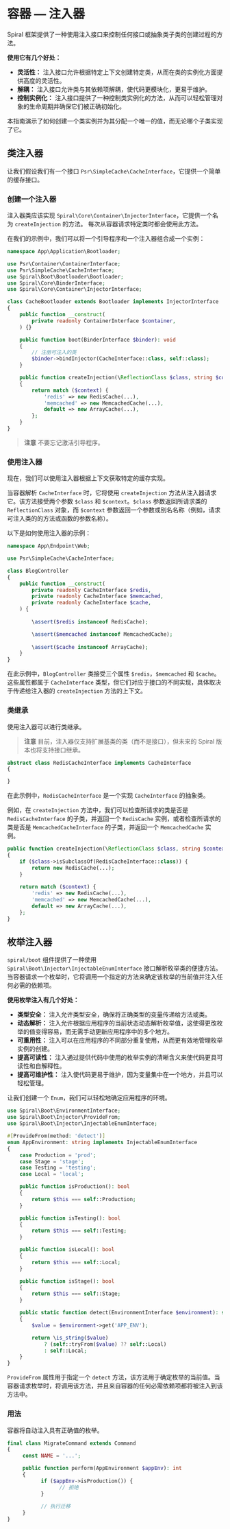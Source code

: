# 容器 — 注入器

Spiral 框架提供了一种使用注入接口来控制任何接口或抽象类子类的创建过程的方法。

**使用它有几个好处：**

- **灵活性：** 注入接口允许根据特定上下文创建特定类，从而在类的实例化方面提供高度的灵活性。
- **解耦：** 注入接口允许类与其依赖项解耦，使代码更模块化，更易于维护。
- **控制实例化：** 注入接口提供了一种控制类实例化的方法，从而可以轻松管理对象的生命周期并确保它们被正确初始化。

本指南演示了如何创建一个类实例并为其分配一个唯一的值，而无论哪个子类实现了它。

## 类注入器

让我们假设我们有一个接口 `Psr\SimpleCache\CacheInterface`，它提供一个简单的缓存接口。

### 创建一个注入器

注入器类应该实现 `Spiral\Core\Container\InjectorInterface`，它提供一个名为 `createInjection` 的方法。 每次从容器请求特定类时都会使用此方法。

在我们的示例中，我们可以将一个引导程序和一个注入器组合成一个实例：

```php app/src/Application/Bootloader/CacheBootloader.php
namespace App\Application\Bootloader;

use Psr\Container\ContainerInterface;
use Psr\SimpleCache\CacheInterface;
use Spiral\Boot\Bootloader\Bootloader;
use Spiral\Core\BinderInterface;
use Spiral\Core\Container\InjectorInterface;

class CacheBootloader extends Bootloader implements InjectorInterface
{
    public function __construct(
        private readonly ContainerInterface $container,
    ) {}

    public function boot(BinderInterface $binder): void
    {
        // 注册可注入的类
        $binder->bindInjector(CacheInterface::class, self::class);
    }

    public function createInjection(\ReflectionClass $class, string $context = null): CacheInterface
    {
        return match ($context) {
            'redis' => new RedisCache(...),
            'memcached' => new MemcachedCache(...),
            default => new ArrayCache(...),
        };
    }
}
```

> **注意**
> 不要忘记激活引导程序。

### 使用注入器

现在，我们可以使用注入器根据上下文获取特定的缓存实现。

当容器解析 `CacheInterface` 时，它将使用 `createInjection` 方法从注入器请求它。该方法接受两个参数 `$class` 和 `$context`。`$class` 参数返回所请求类的 `ReflectionClass` 对象，而 `$context` 参数返回一个参数或别名名称（例如，请求可注入类的的方法或函数的参数名称）。

以下是如何使用注入器的示例：

```php app/src/Endpoint/Web/BlogController.php
namespace App\Endpoint\Web;

use Psr\SimpleCache\CacheInterface;

class BlogController
{
    public function __construct(
        private readonly CacheInterface $redis,
        private readonly CacheInterface $memcached,
        private readonly CacheInterface $cache,
    ) {
        
        \assert($redis instanceof RedisCache);

        \assert($memcached instanceof MemcachedCache);
        
        \assert($cache instanceof ArrayCache);
    }
}
```

在此示例中，`BlogController` 类接受三个属性 `$redis`，`$memcached` 和 `$cache`。 这些属性都属于 `CacheInterface` 类型，但它们对应于接口的不同实现，具体取决于传递给注入器的 `createInjection` 方法的上下文。

### 类继承

使用注入器可以进行类继承。

> **注意**
> 目前，注入器仅支持扩展基类的类（而不是接口），但未来的 Spiral 版本也将支持接口继承。

```php
abstract class RedisCacheInterface implements CacheInterface
{

}
```

在此示例中，`RedisCacheInterface` 是一个实现 `CacheInterface` 的抽象类。

例如，在 `createInjection` 方法中，我们可以检查所请求的类是否是 `RedisCacheInterface` 的子类，并返回一个 `RedisCache` 实例，或者检查所请求的类是否是 `MemcachedCacheInterface` 的子类，并返回一个 `MemcachedCache` 实例。

```php app/src/Application/Bootloader/CacheBootloader.php
public function createInjection(\ReflectionClass $class, string $context = null): CacheInterface
{
    if ($class->isSubclassOf(RedisCacheInterface::class)) {
        return new RedisCache(...);
    }
    
    return match ($context) {
        'redis' => new RedisCache(...),
        'memcached' => new MemcachedCache(...),
        default => new ArrayCache(...),
    };
}
```

## 枚举注入器

`spiral/boot` 组件提供了一种使用 `Spiral\Boot\Injector\InjectableEnumInterface` 接口解析枚举类的便捷方法。当容器请求一个枚举时，它将调用一个指定的方法来确定该枚举的当前值并注入任何必需的依赖项。

**使用枚举注入有几个好处：**

- **类型安全：** 注入允许类型安全，确保将正确类型的变量传递给方法或类。
- **动态解析：** 注入允许根据应用程序的当前状态动态解析枚举值，这使得更改枚举的值变得容易，而无需手动更新应用程序中的多个地方。
- **可重用性：** 注入可以在应用程序的不同部分重复使用，从而更有效地管理枚举实例的创建。
- **提高可读性：** 注入通过提供代码中使用的枚举实例的清晰含义来使代码更具可读性和自解释性。
- **提高可维护性：** 注入使代码更易于维护，因为变量集中在一个地方，并且可以轻松管理。

让我们创建一个 `Enum`，我们可以轻松地确定应用程序的环境。

```php
use Spiral\Boot\EnvironmentInterface;
use Spiral\Boot\Injector\ProvideFrom;
use Spiral\Boot\Injector\InjectableEnumInterface;

#[ProvideFrom(method: 'detect')]
enum AppEnvironment: string implements InjectableEnumInterface
{
    case Production = 'prod';
    case Stage = 'stage';
    case Testing = 'testing';
    case Local = 'local';

    public function isProduction(): bool
    {
        return $this === self::Production;
    }

    public function isTesting(): bool
    {
        return $this === self::Testing;
    }

    public function isLocal(): bool
    {
        return $this === self::Local;
    }

    public function isStage(): bool
    {
        return $this === self::Stage;
    }

    public static function detect(EnvironmentInterface $environment): self
    {
        $value = $environment->get('APP_ENV');

        return \is_string($value)
            ? (self::tryFrom($value) ?? self::Local)
            : self::Local;
    }
}
```

`ProvideFrom` 属性用于指定一个 `detect` 方法，该方法用于确定枚举的当前值。当容器请求枚举时，将调用该方法，并且来自容器的任何必需依赖项都将被注入到该方法中。

### 用法

容器将自动注入具有正确值的枚举。

```php app/src/Endpoint/Console/MigrateCommand.php
final class MigrateCommand extends Command 
{
     const NAME = '...';

     public function perform(AppEnvironment $appEnv): int
     {
           if ($appEnv->isProduction()) {
                 // 拒绝
           }
           
           // 执行迁移
     }
}
```
